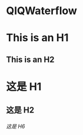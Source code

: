 # QIQWaterflow #

This is an H1
=============

This is an H2
-------------

# 这是 H1 


## 这是 H2


###### 这是 H6